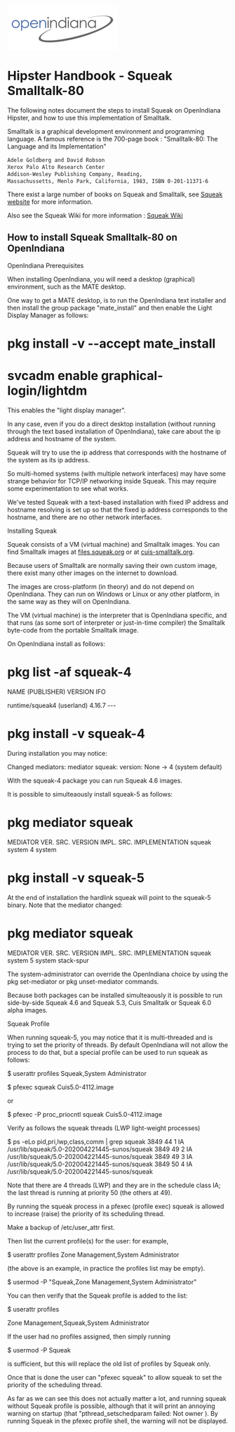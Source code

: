 <!--

The contents of this Documentation are subject to the Public Documentation License Version 1.01
 (the "License"); you may only use this Documentation if you comply with the terms of this License.
A copy of the License is available at http://illumos.org/license/PDL.


The Original Documentation is _________________.

The Initial Writer of the Original Documentation is ___________ Copyright (C)_________[Insert year(s)].
All Rights Reserved. (Initial Writer contact(s):________________[Insert hyperlink/alias]).

Contributor(s): ______________________________________.

Portions created by ______ are Copyright (C)_________[Insert year(s)].
All Rights Reserved. (Contributor contact(s):________________[Insert hyperlink/alias]).

-->

<img src = "../../Openindiana.png">

# Hipster Handbook - Squeak Smalltalk-80

The following notes document the steps to install Squeak on OpenIndiana Hipster, and how to use this implementation of Smalltalk.

Smalltalk is a graphical development environment and programming language.  A famous reference is the 700-page book : "Smalltalk-80: The Language and its Implementation"

	Adele Goldberg and David Robson
	Xerox Palo Alto Research Center
	Addison-Wesley Publishing Company, Reading,
	Massachussetts, Menlo Park, California, 1983, ISBN 0-201-11371-6

There exist a large number of books on Squeak and Smalltalk, see <a href="http://www.squeak.org" target="_blank">Squeak website</a> for more information.

Also see the Squeak Wiki for more information : <a href= "http://wiki.squeak.org" target="_blank">Squeak Wiki</a>

## How to install Squeak Smalltalk-80 on OpenIndiana

<i class="fa fa-info-circle fa-lg" aria-hidden="true"></i>OpenIndiana Prerequisites
<div class="well">
<p>When installing OpenIndiana, you will need a desktop (graphical) environment, such as the MATE desktop.

One way to get a MATE desktop, is to run the OpenIndiana text installer and then install the group package "mate_install" and then enable the Light Display Manager as follows:

# pkg install -v --accept mate_install

# svcadm enable graphical-login/lightdm

This enables the "light display manager".

In any case, even if you do a direct desktop installation (without running through the text based installation of OpenIndiana), take care about the ip address and hostname of the system.

Squeak will try to use the ip address that corresponds with the hostname of the system as its ip address.

So multi-homed systems (with multiple network interfaces) may have some strange behavior for TCP/IP networking inside Squeak.  This may require some experimentation to see what works.   

We've tested Squeak with a text-based installation with fixed IP address and hostname resolving is set up so that the fixed ip address corresponds to the hostname, and there are no other network interfaces.
</div>


<i class="fa fa-info-circle fa-lg" aria-hidden="true"></i>Installing Squeak
<div class="well">
</div>

Squeak consists of a VM (virtual machine) and Smalltalk images.  You can find Smalltalk images at <a href= "http://files.squeak.org" target="_blank">files.squeak.org</a> or at <a href="http://cuis-smalltalk.org" target="_blank">cuis-smalltalk.org</a>. 

Because users of Smalltalk are normally saving their own custom image, there exist many other images on the internet to download.

The images are cross-platform (in theory) and do not depend on OpenIndiana.  They can run on Windows or Linux or any other platform, in the same way as they will on OpenIndiana.

The VM (virtual machine) is the interpreter that is OpenIndiana specific, and that runs (as some sort of interpreter or just-in-time compiler) the Smalltalk byte-code from the portable Smalltalk image.

On OpenIndiana install as follows:

# pkg list -af squeak-4
NAME (PUBLISHER)                                  VERSION                    IFO

runtime/squeak4 (userland)                        4.16.7                     ---

# pkg install -v squeak-4

During installation you may notice:

Changed mediators:
  mediator squeak:
           version: None -> 4 (system default)

With the squeak-4 package you can run Squeak 4.6 images.

It is possible to simulteaously install squeak-5 as follows:

# pkg mediator squeak
MEDIATOR            VER. SRC. VERSION IMPL. SRC. IMPLEMENTATION
squeak              system    4       system     

# pkg install -v squeak-5

At the end of installation the hardlink squeak will point to the squeak-5 binary.  Note that the mediator changed:

# pkg mediator squeak
MEDIATOR            VER. SRC. VERSION IMPL. SRC. IMPLEMENTATION
squeak              system    5       system     stack-spur

The system-administrator can override the OpenIndiana choice by using the pkg set-mediator or pkg unset-mediator commands.

Because both packages can be installed simulteaously it is possible to run side-by-side Squeak 4.6 and Squeak 5.3, Cuis Smalltalk or Squeak 6.0 alpha images.


<i class="fa fa-info-circle fa-lg" aria-hidden="true"></i>Squeak Profile
<div class="well">
</div>

When running squeak-5, you may notice that it is multi-threaded and is trying to set the priority of threads.  By default OpenIndiana will not allow the process to do that, but a special profile can be used to run squeak as follows:

$ userattr profiles
Squeak,System Administrator

$ pfexec squeak Cuis5.0-4112.image

or

$ pfexec -P proc_priocntl squeak Cuis5.0-4112.image

Verify as follows the squeak threads (LWP light-weight processes)

$ ps -eLo pid,pri,lwp,class,comm | grep squeak
 3849  44      1   IA /usr/lib/squeak/5.0-202004221445-sunos/squeak
 3849  49      2   IA /usr/lib/squeak/5.0-202004221445-sunos/squeak
 3849  49      3   IA /usr/lib/squeak/5.0-202004221445-sunos/squeak
 3849  50      4   IA /usr/lib/squeak/5.0-202004221445-sunos/squeak

Note that there are 4 threads (LWP) and they are in the schedule class IA;
the last thread is running at priority 50 (the others at 49).

By running the squeak process in a pfexec (profile exec) squeak is allowed to increase (raise) the priority of its scheduling thread.

Make a backup of /etc/user_attr first.

Then list the current profile(s) for the user:  for example,

$ userattr profiles <someuser>
Zone Management,System Administrator

(the above is an example, in practice the profiles list may be empty).

$ usermod -P "Squeak,Zone Management,System Administrator" <someuser>

You can then verify that the Squeak profile is added to the list:

$ userattr profiles <someuser>

Zone Management,Squeak,System Administrator

If the user had no profiles assigned, then simply running

$ usermod -P Squeak <someuser>

is sufficient, but this will replace the old list of profiles by Squeak only.

Once that is done the user can "pfexec squeak" to allow squeak to set the priority of the scheduling thread.

As far as we can see this does not actually matter a lot, and running squeak without Squeak profile is possible, although that it will print an annoying warning on startup (that "pthread_setschedparam failed: Not owner ).   By running Squeak in the pfexec profile shell, the warning will not be displayed.

